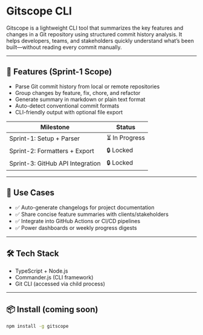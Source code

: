 # Gitscope CLI

Gitscope is a lightweight CLI tool that summarizes the key features and changes in a Git repository using structured commit history analysis. It helps developers, teams, and stakeholders quickly understand what’s been built—without reading every commit manually.

---

## 🚀 Features (Sprint-1 Scope)

- Parse Git commit history from local or remote repositories
- Group changes by feature, fix, chore, and refactor
- Generate summary in markdown or plain text format
- Auto-detect conventional commit formats
- CLI-friendly output with optional file export

| Milestone                        | Status         |
| -------------------------------- | -------------- |
| Sprint-1: Setup + Parser         | ⏳ In Progress |
| Sprint-2: Formatters + Export    | 🔒 Locked      |
| Sprint-3: GitHub API Integration | 🔒 Locked      |

---

## 🎯 Use Cases

- ✅ Auto-generate changelogs for project documentation
- ✅ Share concise feature summaries with clients/stakeholders
- ✅ Integrate into GitHub Actions or CI/CD pipelines
- ✅ Power dashboards or weekly progress digests

---

## 🛠️ Tech Stack

- TypeScript + Node.js
- Commander.js (CLI framework)
- Git CLI (accessed via child process)

---

## 📦 Install (coming soon)

```bash
npm install -g gitscope
```
